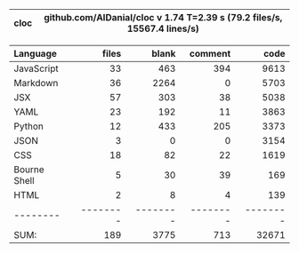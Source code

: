 cloc|github.com/AlDanial/cloc v 1.74  T=2.39 s (79.2 files/s, 15567.4 lines/s)
--- | ---

Language|files|blank|comment|code
:-------|-------:|-------:|-------:|-------:
JavaScript|33|463|394|9613
Markdown|36|2264|0|5703
JSX|57|303|38|5038
YAML|23|192|11|3863
Python|12|433|205|3373
JSON|3|0|0|3154
CSS|18|82|22|1619
Bourne Shell|5|30|39|169
HTML|2|8|4|139
--------|--------|--------|--------|--------
SUM:|189|3775|713|32671

